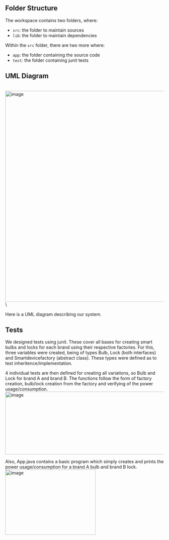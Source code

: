 ## Folder Structure

The workspace contains two folders, where:

- `src`: the folder to maintain sources
- `lib`: the folder to maintain dependencies

Within the `src` folder, there are two more where:

- `app`: the folder containing the source code
- `test`: the folder containing junit tests

## UML Diagram
\
<img width="594" height="672" alt="image" src="https://github.com/user-attachments/assets/bf9cd368-01e1-486f-afe2-21a1b301cc9e" />
\

Here is a UML diagram describing our system. 

## Tests
We designed tests using junit. These cover all bases for creating smart bulbs and locks for each brand using their respective factories. For this, three variables were created, being of types Bulb, Lock (both interfaces) and Smartdevicefactory (abstract class). These types were defined as to test inheritence/implementation.

4 individual tests are then defined for creating all variations, so Bulb and Lock for brand A and brand B. The functions follow the form of factory creation, bulb/lock creation from the factory and verifying of the power usage/consumption. 
<img width="657" height="200" alt="image" src="https://github.com/user-attachments/assets/3c94a5d1-872f-482b-8da9-b7ea1de1ee7f" />

Also, App.java contains a basic program which simply creates and prints the power usage/consumption for a brand A bulb and brand B lock.
<img width="287" height="208" alt="image" src="https://github.com/user-attachments/assets/8f333568-25b5-4fd2-8008-7ae48a5eb7c4" />

